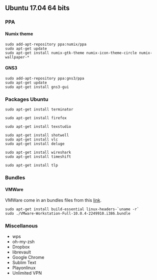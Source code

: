 
## Ubuntu 17.04 64 bits

### PPA

#### Numix theme

```
sudo add-apt-repository ppa:numix/ppa
sudo apt-get update
sudo apt-get install numix-gtk-theme numix-icon-theme-circle numix-wallpaper-*
```

#### GNS3

```
sudo add-apt-repository ppa:gns3/ppa
sudo apt-get update
sudo apt-get install gns3-gui
```

### Packages Ubuntu

```
sudo apt-get install terminator

sudo apt-get install firefox

sudo apt-get install texstudio

sudo apt-get install shotwell
sudo apt-get install vlc
sudo apt-get install deluge

sudo apt-get install wireshark
sudo apt-get install timeshift

sudo apt-get install tlp
```

### Bundles

#### VMWare

VMWare come in an bundles files from this [link](http://www.vmware.com/fr/products/workstation/workstation-evaluation).

```
sudo apt-get install build-essential linux-headers-`uname -r`
sudo ./VMware-Workstation-Full-10.0.4-2249910.i386.bundle
```

### Miscellanous

- wps
- oh-my-zsh
- Dropbox
- librevault
- Google Chrome
- Sublim Text
- Playonlinux
- Unlimited VPN

